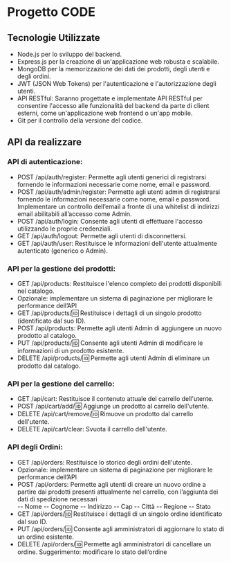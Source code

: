 # Progetto CODE

## Tecnologie Utilizzate

- Node.js per lo sviluppo del backend.
- Express.js per la creazione di un'applicazione web robusta e scalabile.
- MongoDB per la memorizzazione dei dati dei prodotti, degli utenti e degli ordini.
- JWT (JSON Web Tokens) per l'autenticazione e l'autorizzazione degli utenti.
- API RESTful: Saranno progettate e implementate API RESTful per consentire l'accesso alle funzionalità del backend da parte di client esterni, come un'applicazione web frontend o un'app mobile.
- Git per il controllo della versione del codice.

## API da realizzare

### API di autenticazione:

- POST /api/auth/register: Permette agli utenti generici di registrarsi fornendo le informazioni necessarie come nome, email e password.
- POST /api/auth/admin/register: Permette agli utenti admin di registrarsi fornendo le informazioni necessarie come nome, email e password. Implementare un controllo dell’email a fronte di una whitelist di indirizzi email abilitabili all’accesso come Admin.
- POST /api/auth/login: Consente agli utenti di effettuare l'accesso utilizzando le proprie credenziali.
- GET /api/auth/logout: Permette agli utenti di disconnettersi.
- GET /api/auth/user: Restituisce le informazioni dell'utente attualmente autenticato (generico o Admin).

### API per la gestione dei prodotti:

- GET /api/products: Restituisce l'elenco completo dei prodotti disponibili nel catalogo.
- Opzionale: implementare un sistema di paginazione per migliorare le performance dell’API
- GET /api/products/:id: Restituisce i dettagli di un singolo prodotto (identificato dal suo ID).
- POST /api/products: Permette agli utenti Admin di aggiungere un nuovo prodotto al catalogo.
- PUT /api/products/:id: Consente agli utenti Admin di modificare le informazioni di un prodotto esistente.
- DELETE /api/products/:id: Permette agli utenti Admin di eliminare un prodotto dal catalogo.

### API per la gestione del carrello:

- GET /api/cart: Restituisce il contenuto attuale del carrello dell'utente.
- POST /api/cart/add/:id: Aggiunge un prodotto al carrello dell'utente.
- DELETE /api/cart/remove/:id: Rimuove un prodotto dal carrello dell'utente.
- DELETE /api/cart/clear: Svuota il carrello dell'utente.

### API degli Ordini:

- GET /api/orders: Restituisce lo storico degli ordini dell'utente.
- Opzionale: implementare un sistema di paginazione per migliorare le performance dell’API
- POST /api/orders: Permette agli utenti di creare un nuovo ordine a partire dai prodotti presenti attualmente nel carrello, con l’aggiunta dei dati di spedizione necessari  
  -- Nome
  -- Cognome
  -- Indirizzo
  -- Cap
  -- Città
  -- Regione
  -- Stato
- GET /api/orders/:id: Restituisce i dettagli di un singolo ordine identificato dal suo ID.
- PUT /api/orders/:id: Consente agli amministratori di aggiornare lo stato di un ordine esistente.
- DELETE /api/orders/:id: Permette agli amministratori di cancellare un ordine. Suggerimento: modificare lo stato dell’ordine
